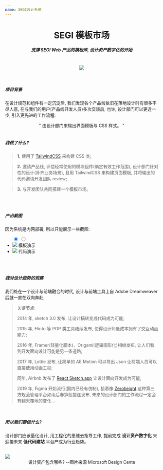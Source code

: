 ```yaml
---
name: SEGI设计系统
---
```


# <center>**<span class=" font-bold ">SEGI</span> 模板市场**</center>

##### <center class="text-gary-500 font-light">支撑 SEGI Web 产品的模板库, 设计资产数字化的开始</center>

<br>
<div style="display: flex; justify-content: center;">
    <img src="https://book.rxshc.com/blog-assets/assets/tm/tm.png"/>
</div>
<br>
<br>

##### 项目背景

在设计规范和组件有一定沉淀后, 我们发现各个产品线依旧在落地设计时有很多不尽人意, 在与我们的用户(产品线开发人员)多次交谈后, 也许, 设计部门可以更近一步, 引入更先进的工作流程:

<center class="bg-yellow-50 mb-8 font-thin text-lg">" 由设计部门来输出界面模板与 CSS 样式。 "</center>

<br>

##### 我做了什么?

> **1.** 使用了 <a href="https://tailwindcss.com/" target="_blank">TailwindCSS</a> 来构建 CSS 类;

> **2.** 邀请产品线, 评估经常使用的模块组件(确定有效工作范围), 设计部门针对性的设计(补齐业务场景), 且用 TailwindCSS 来构建页面模板, 并将输出的代码邀请开发团队 review;

> **3.** 与开发团队共同搭建一个模板市场。

<br>
<br>

##### 产出截图

因为系统是内网部署, 所以只能展示一些截图:

<ul class="slides rounded-sm">
  <input type="radio" id="control-1" name="control" checked>
  <input type="radio" id="control-2" name="control">
  
  <!--  Left/Right Button  -->
  <div class="navigator slide-1">
    <label for="control-2">
      <div class="fas fa-chevron-left"></div>
    </label>
    <label for="control-2">
      <div class="fas fa-chevron-right"></div>
    </label>
  </div>
  
  <div class="navigator slide-2">
    <label for="control-1">
      <div class="fas fa-chevron-left"></div>
    </label>
    <label for="control-1">
      <div class="fas fa-chevron-right"></div>
    </label>
  </div>
  
  <!--  /Left/Right Button  -->
  <li class="slide">
    <img src="https://book.rxshc.com/blog-assets/assets/tm/tm-05.png" class=" absolute w-10/12">
    <span class="text-sm text-white">模板演示</span>
  </li>
  <li class="slide">
    <img src="https://book.rxshc.com/blog-assets/assets/tm/tm-06.png" class=" absolute w-10/12">
    <span class="text-sm text-white">代码演示</span>
  </li>

  <div class="controls-visible">
    <label for="control-1"></label>
    <label for="control-2"></label>
  </div>
</ul>
<br>
<br>

##### 我对设计趋势的观察

我们处在一个设计与前端融合的时代, 设计与前端工具上自 Adobe Dreamweaver 后就一直在双向奔赴,

> 关键节点:
>
> 2014 年, sketch 3.0 发布, 让设计稿转变成代码成为可能;
>
> 2015 年, Flinto 等 POP 类工具陆续发布, 使得设计师低成本拥有了交互动画能力;
>
> 2016 年, Framer(轻量化脚本)、Origami(逻辑图形化)相继发布, 让人们看到开发面向设计可能是另一条道路;
>
> 2017 年, Lottie 发布, 让简单的 AE Motion 可以导出 Json 让前端人员可以直接使用动画工程;
>
> 同年, Airbnb 发布了 <a href="https://www.zhihu.com/question/59069953/answer/162063303" target="_blank">React Sketch.app</a> 让设计面向开发成为可能;
>
> 2019 年, Figma 开始流行(国内已经有仿制), 接着像 <a href="https://zeroheight.com/" target="_blank">Zeroheight</a> 这种第三方规范管理平台如雨后春笋般接连发布, 未来的设计部门的工作流程一定会有翻天覆地的变化...

<br>

##### 所以我们要做什么?

设计部门应该量化设计, 用工程化的思维去指导工作, 提前完成 **设计资产数字化** 来迎接未来 **低代码建站** 平台产成为行业趋势。

<br>

<div class=" shadow-lg rounded-lg overflow-hidden">
    <img src="https://book.rxshc.com/blog-assets/assets/tm/tm-10.png"> 
</div>
<center class="text-sm text-gray-400 mt-4">设计资产包含哪些? --图片来源 Microsoft Design Cente </center>
<br>
